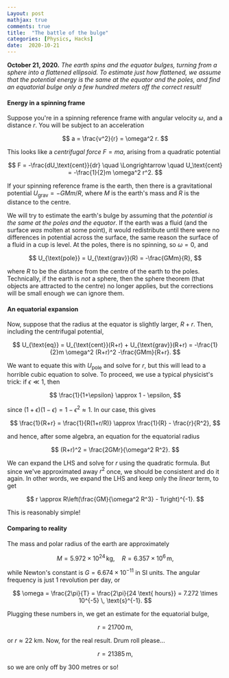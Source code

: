 ```yaml
---
Layout: post
mathjax: true
comments: true
title:  "The battle of the bulge"
categories: [Physics, Hacks]
date:  2020-10-21
---
```


**October 21, 2020.** *The earth spins and the equator bulges, turning
  from a sphere into a flattened ellipsoid. To estimate just how
  flattened, we assume that the potential energy is the same at the
  equator and the poles, and find an equatorial bulge only a few
  hundred meters off the correct result!*

#### Energy in a spinning frame

Suppose you're in a spinning reference frame with angular velocity
$\omega$, and a distance $r$.
You will be subject to an acceleration

$$
a = \frac{v^2}{r} = \omega^2 r.
$$

This looks like a *centrifugal force* $F = ma$, arising from a quadratic
potential

$$
F = -\frac{dU_\text{cent}}{dr} \quad \Longrightarrow \quad U_\text{cent} = -\frac{1}{2}m
\omega^2 r^2.
$$

If your spinning reference frame is the earth, then there is a
gravitational potential $U_\text{grav} = -GMm/R$, where $M$ is the
earth's mass and $R$ is the distance to the centre.

We will try to estimate the earth's bulge by assuming that the
*potential is the same at the poles and the equator*.
If the earth was a fluid (and the surface *was* molten at some point),
it would redistribute until there were no differences in potential
across the surface, the same reason the surface of a fluid in a cup is
level.
At the poles, there is no spinning, so $\omega = 0$, and

$$
U_{\text{pole}} = U_{\text{grav}}(R) = -\frac{GMm}{R},
$$

where $R$ to be the distance from the centre of the earth to the
poles.
Technically, if the earth is *not* a sphere, then the sphere theorem
(that objects are attracted to the centre) no longer applies, but the
corrections will be small enough we can ignore them.

#### An equatorial expansion

Now, suppose that the radius at the equator is slightly larger, $R +
r$.
Then, including the centrifugal potential,

$$
U_{\text{eq}} = U_{\text{cent}}(R+r) + U_{\text{grav}}(R+r) = -\frac{1}{2}m
\omega^2 (R+r)^2 -\frac{GMm}{R+r}.
$$

We want to equate this with $U_\text{pole}$ and solve for $r$, but
this will lead to a horrible cubic equation to solve.
To proceed, we use a typical physicist's trick: if $\epsilon \ll 1$, then

$$
\frac{1}{1+\epsilon} \approx 1 - \epsilon,
$$

since $(1+\epsilon)(1-\epsilon) = 1 - \epsilon^2 \approx 1$.
In our case, this gives

$$
\frac{1}{R+r} = \frac{1}{R(1+r/R)} \approx \frac{1}{R} - \frac{r}{R^2},
$$

and hence, after some algebra, an equation for the equatorial radius

$$
(R+r)^2 = \frac{2GMr}{\omega^2 R^2}.
$$

We can expand the LHS and solve for $r$ using the quadratic formula.
But since we've approximated away $r^2$ once, we should be consistent
and do it again.
In other words, we expand the LHS and keep only the *linear* term, to get

$$
r \approx R\left(\frac{GM}{\omega^2 R^3} - 1\right)^{-1}.
$$

This is reasonably simple!

<!-- $$ r^2+2r\left(R - \frac{2GM}{R^2}\right) + R^2 = 0 \quad -->
<!-- \Longrightarrow \quad R + r = \frac{2GM}{R^2} + \sqrt{\left(R - -->
<!-- \frac{2GM}{R^2}\right) \left(R + \frac{2GM}{R^2}\right)\right]}. $$-->
<!-- \sqrt{\left(R - \frac{2GM}{R^2}\right)^2 - R^2} -->

#### Comparing to reality

The mass and polar radius of the earth are approximately

$$
M = 5.972 \times 10^{24} \, \text{kg}, \quad R = 6.357 \times 10^6 \, \text{m},
$$

while Newton's constant is $G = 6.674 \times 10^{-11}$ in SI units.
The angular frequency is just 1 revolution per day, or

$$
\omega = \frac{2\pi}{T} = \frac{2\pi}{24 \text{ hours}} = 7.272 \times
10^{-5} \, \text{s}^{-1}.
$$

Plugging these numbers in, we get an estimate for the equatorial
bulge,

$$
r = 21700 \, \text{m},
$$

or $r \approx 22 \text{ km}$.
Now, for the real result. Drum roll please...

$$
r = 21385 \, \text{m},
$$

so we are only off by $300$ metres or so!

<!-- (6.357 \times 10^6)\left(\frac{(6.674 \times 10^(-11))(5.972 \times 10^(24))}{(7.272 \times
10^{-5})^2 (6.357 \times 10^6)^3} - 1\right)^(-1) -->
